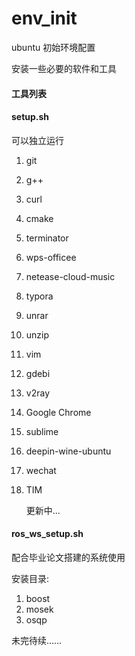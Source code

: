 # env_init
ubuntu 初始环境配置

安装一些必要的软件和工具

#### 工具列表

####  setup.sh

可以独立运行



1. git

2. g++    

3. curl                                                             

4. cmake                                                           

5. terminator                                                        

6. wps-officee                                               	    

7. netease-cloud-music                                               

8. typora                                                           

9. unrar                                                             

10. unzip                                                             

11. vim                                                               

12. gdebi   

13. v2ray

14. Google Chrome

15. sublime

16. deepin-wine-ubuntu

17. wechat

18. TIM

    更新中...     



#### ros_ws_setup.sh

配合毕业论文搭建的系统使用

安装目录:

1. boost
2. mosek
3. osqp

未完待续……
